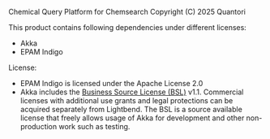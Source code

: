 Chemical Query Platform for Chemsearch
Copyright (C) 2025 Quantori

This product contains following dependencies under different licenses:
- Akka
- EPAM Indigo

License:
- EPAM Indigo is licensed under the Apache License 2.0
- Akka includes the [Business Source License (BSL)](https://www.lightbend.com/akka/license) v1.1. Commercial licenses with additional use grants and legal protections can be acquired separately from Lightbend.
The BSL is a source available license that freely allows usage of Akka for development and other non-production work such as testing.

